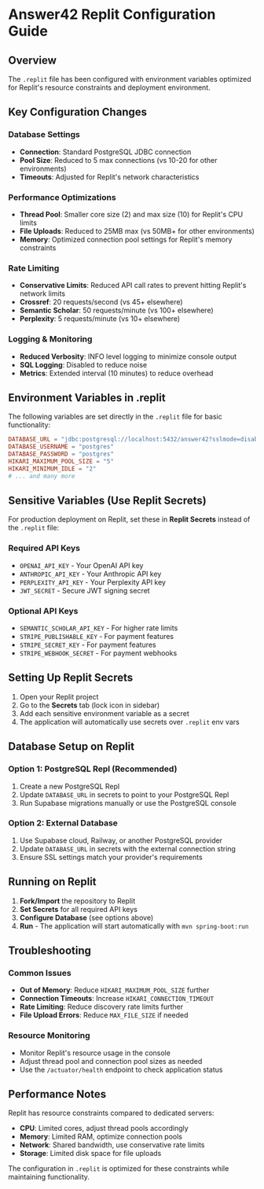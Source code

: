 # Answer42 Replit Configuration Guide

## Overview

The `.replit` file has been configured with environment variables optimized for Replit's resource constraints and deployment environment.

## Key Configuration Changes

### Database Settings
- **Connection**: Standard PostgreSQL JDBC connection
- **Pool Size**: Reduced to 5 max connections (vs 10-20 for other environments)
- **Timeouts**: Adjusted for Replit's network characteristics

### Performance Optimizations
- **Thread Pool**: Smaller core size (2) and max size (10) for Replit's CPU limits
- **File Uploads**: Reduced to 25MB max (vs 50MB+ for other environments)
- **Memory**: Optimized connection pool settings for Replit's memory constraints

### Rate Limiting
- **Conservative Limits**: Reduced API call rates to prevent hitting Replit's network limits
- **Crossref**: 20 requests/second (vs 45+ elsewhere)
- **Semantic Scholar**: 50 requests/minute (vs 100+ elsewhere)
- **Perplexity**: 5 requests/minute (vs 10+ elsewhere)

### Logging & Monitoring
- **Reduced Verbosity**: INFO level logging to minimize console output
- **SQL Logging**: Disabled to reduce noise
- **Metrics**: Extended interval (10 minutes) to reduce overhead

## Environment Variables in .replit

The following variables are set directly in the `.replit` file for basic functionality:

```toml
DATABASE_URL = "jdbc:postgresql://localhost:5432/answer42?sslmode=disable"
DATABASE_USERNAME = "postgres"
DATABASE_PASSWORD = "postgres"
HIKARI_MAXIMUM_POOL_SIZE = "5"
HIKARI_MINIMUM_IDLE = "2"
# ... and many more
```

## Sensitive Variables (Use Replit Secrets)

For production deployment on Replit, set these in **Replit Secrets** instead of the `.replit` file:

### Required API Keys
- `OPENAI_API_KEY` - Your OpenAI API key
- `ANTHROPIC_API_KEY` - Your Anthropic API key  
- `PERPLEXITY_API_KEY` - Your Perplexity API key
- `JWT_SECRET` - Secure JWT signing secret

### Optional API Keys
- `SEMANTIC_SCHOLAR_API_KEY` - For higher rate limits
- `STRIPE_PUBLISHABLE_KEY` - For payment features
- `STRIPE_SECRET_KEY` - For payment features
- `STRIPE_WEBHOOK_SECRET` - For payment webhooks

## Setting Up Replit Secrets

1. Open your Replit project
2. Go to the **Secrets** tab (lock icon in sidebar)
3. Add each sensitive environment variable as a secret
4. The application will automatically use secrets over `.replit` env vars

## Database Setup on Replit

### Option 1: PostgreSQL Repl (Recommended)
1. Create a new PostgreSQL Repl
2. Update `DATABASE_URL` in secrets to point to your PostgreSQL Repl
3. Run Supabase migrations manually or use the PostgreSQL console

### Option 2: External Database
1. Use Supabase cloud, Railway, or another PostgreSQL provider
2. Update `DATABASE_URL` in secrets with the external connection string
3. Ensure SSL settings match your provider's requirements

## Running on Replit

1. **Fork/Import** the repository to Replit
2. **Set Secrets** for all required API keys
3. **Configure Database** (see options above)
4. **Run** - The application will start automatically with `mvn spring-boot:run`

## Troubleshooting

### Common Issues
- **Out of Memory**: Reduce `HIKARI_MAXIMUM_POOL_SIZE` further
- **Connection Timeouts**: Increase `HIKARI_CONNECTION_TIMEOUT`
- **Rate Limiting**: Reduce discovery rate limits further
- **File Upload Errors**: Reduce `MAX_FILE_SIZE` if needed

### Resource Monitoring
- Monitor Replit's resource usage in the console
- Adjust thread pool and connection pool sizes as needed
- Use the `/actuator/health` endpoint to check application status

## Performance Notes

Replit has resource constraints compared to dedicated servers:
- **CPU**: Limited cores, adjust thread pools accordingly
- **Memory**: Limited RAM, optimize connection pools
- **Network**: Shared bandwidth, use conservative rate limits
- **Storage**: Limited disk space for file uploads

The configuration in `.replit` is optimized for these constraints while maintaining functionality.
